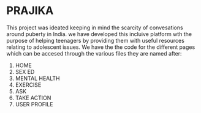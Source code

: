 # PRAJIKA
This project was ideated keeping in mind the scarcity of convesations around puberty in India. we have developed this incluive platform wth the purpose of helping teenagers by providing them with useful resources relating to adolescent issues. We have the the code for the different pages which can be accesed through the various files they are named after:
1. HOME
2. SEX ED
3. MENTAL HEALTH
4. EXERCISE
5. ASK
6. TAKE ACTION
7. USER PROFILE
